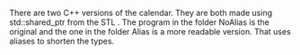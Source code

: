 There are two C++ versions of the calendar. They are both made using std::shared_ptr from the STL <memory>.
The program in the folder NoAlias is the original and the one in the folder Alias is a more readable version.
That uses aliases to shorten the types.